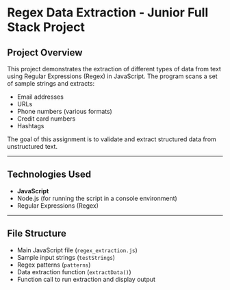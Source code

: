 # Regex Data Extraction - Junior Full Stack Project

## Project Overview
This project demonstrates the extraction of different types of data from text using Regular Expressions (Regex) in JavaScript. The program scans a set of sample strings and extracts:

- Email addresses  
- URLs  
- Phone numbers (various formats)  
- Credit card numbers  
- Hashtags  

The goal of this assignment is to validate and extract structured data from unstructured text.

---

## Technologies Used
- **JavaScript**  
- Node.js (for running the script in a console environment)  
- Regular Expressions (Regex)  

---

## File Structure
  - Main JavaScript file (`regex_extraction.js`)
  - Sample input strings (`testStrings`)  
  - Regex patterns (`patterns`)  
  - Data extraction function (`extractData()`)  
  - Function call to run extraction and display output  


